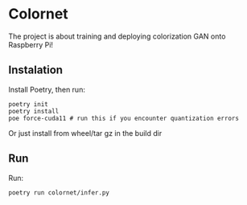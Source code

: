 # Colornet

The project is about training and deploying colorization GAN onto Raspberry Pi!

## Instalation
Install Poetry, then run:
```commandline
poetry init
poetry install
poe force-cuda11 # run this if you encounter quantization errors
```

Or just install from wheel/tar gz in the build dir

## Run
Run:
```commandline
poetry run colornet/infer.py
```